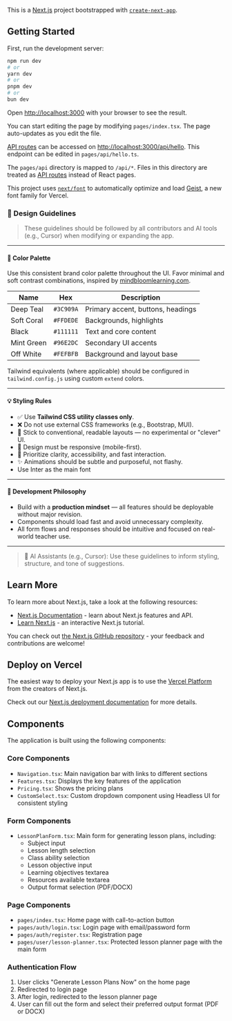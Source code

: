This is a [Next.js](https://nextjs.org) project bootstrapped with [`create-next-app`](https://nextjs.org/docs/pages/api-reference/create-next-app).

## Getting Started

First, run the development server:

```bash
npm run dev
# or
yarn dev
# or
pnpm dev
# or
bun dev
```

Open [http://localhost:3000](http://localhost:3000) with your browser to see the result.

You can start editing the page by modifying `pages/index.tsx`. The page auto-updates as you edit the file.

[API routes](https://nextjs.org/docs/pages/building-your-application/routing/api-routes) can be accessed on [http://localhost:3000/api/hello](http://localhost:3000/api/hello). This endpoint can be edited in `pages/api/hello.ts`.

The `pages/api` directory is mapped to `/api/*`. Files in this directory are treated as [API routes](https://nextjs.org/docs/pages/building-your-application/routing/api-routes) instead of React pages.

This project uses [`next/font`](https://nextjs.org/docs/pages/building-your-application/optimizing/fonts) to automatically optimize and load [Geist](https://vercel.com/font), a new font family for Vercel.

### 🧭 Design Guidelines

> These guidelines should be followed by all contributors and AI tools (e.g., Cursor) when modifying or expanding the app.

---

#### 🎨 Color Palette

Use this consistent brand color palette throughout the UI. Favor minimal and soft contrast combinations, inspired by [mindbloomlearning.com](https://www.mindbloomlearning.com).

| Name        | Hex       | Description                       |
|-------------|-----------|-----------------------------------|
| Deep Teal   | `#3C909A` | Primary accent, buttons, headings |
| Soft Coral  | `#FFDEDE` | Backgrounds, highlights           |
| Black       | `#111111` | Text and core content             |
| Mint Green  | `#96E2DC` | Secondary UI accents              |
| Off White   | `#FEFBFB` | Background and layout base        |

Tailwind equivalents (where applicable) should be configured in `tailwind.config.js` using custom `extend` colors.

---

#### 💡 Styling Rules

- ✅ Use **Tailwind CSS utility classes only**.
- ❌ Do not use external CSS frameworks (e.g., Bootstrap, MUI).
- 🎯 Stick to conventional, readable layouts — no experimental or "clever" UI.
- 📱 Design must be responsive (mobile-first).
- 🧠 Prioritize clarity, accessibility, and fast interaction.
- ✨ Animations should be subtle and purposeful, not flashy.
- Use Inter as the main font

---

#### 🧪 Development Philosophy

- Build with a **production mindset** — all features should be deployable without major revision.
- Components should load fast and avoid unnecessary complexity.
- All form flows and responses should be intuitive and focused on real-world teacher use.

---

> 📌 AI Assistants (e.g., Cursor): Use these guidelines to inform styling, structure, and tone of suggestions.

## Learn More

To learn more about Next.js, take a look at the following resources:

- [Next.js Documentation](https://nextjs.org/docs) - learn about Next.js features and API.
- [Learn Next.js](https://nextjs.org/learn-pages-router) - an interactive Next.js tutorial.

You can check out [the Next.js GitHub repository](https://github.com/vercel/next.js) - your feedback and contributions are welcome!

## Deploy on Vercel

The easiest way to deploy your Next.js app is to use the [Vercel Platform](https://vercel.com/new?utm_medium=default-template&filter=next.js&utm_source=create-next-app&utm_campaign=create-next-app-readme) from the creators of Next.js.

Check out our [Next.js deployment documentation](https://nextjs.org/docs/pages/building-your-application/deploying) for more details.

## Components

The application is built using the following components:

### Core Components
- `Navigation.tsx`: Main navigation bar with links to different sections
- `Features.tsx`: Displays the key features of the application
- `Pricing.tsx`: Shows the pricing plans
- `CustomSelect.tsx`: Custom dropdown component using Headless UI for consistent styling

### Form Components
- `LessonPlanForm.tsx`: Main form for generating lesson plans, including:
  - Subject input
  - Lesson length selection
  - Class ability selection
  - Lesson objective input
  - Learning objectives textarea
  - Resources available textarea
  - Output format selection (PDF/DOCX)

### Page Components
- `pages/index.tsx`: Home page with call-to-action button
- `pages/auth/login.tsx`: Login page with email/password form
- `pages/auth/register.tsx`: Registration page
- `pages/user/lesson-planner.tsx`: Protected lesson planner page with the main form

### Authentication Flow
1. User clicks "Generate Lesson Plans Now" on the home page
2. Redirected to login page
3. After login, redirected to the lesson planner page
4. User can fill out the form and select their preferred output format (PDF or DOCX)
